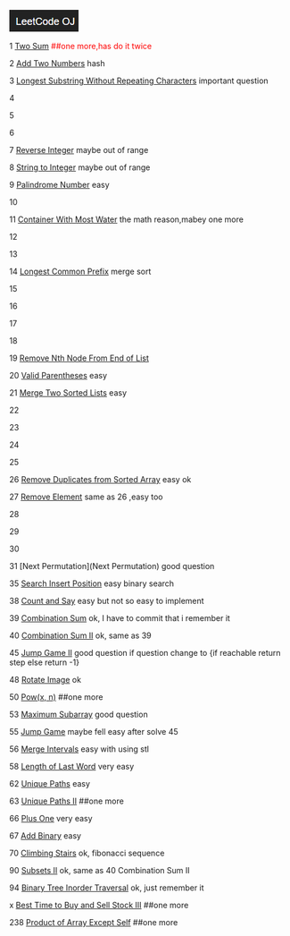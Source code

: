 ![leetcode](./leetcode.png)

1 [Two Sum](https://leetcode.com/problems/two-sum/) <font color=red> ##one more,has do it twice </font>

2 [Add Two Numbers]() hash

3 [Longest Substring Without Repeating Characters](https://leetcode.com/problems/longest-substring-without-repeating-characters/) important question

4 

5  

6  

7 [Reverse Integer]() maybe out of range

8 [String to Integer]() maybe out of range

9 [Palindrome Number]() easy

10 

11 [Container With Most Water](https://leetcode.com/problems/container-with-most-water/) the math reason,mabey one more 

12 

13 

14 [Longest Common Prefix](https://leetcode.com/problems/longest-common-prefix/) merge sort 

15 

16

17

18

19 [Remove Nth Node From End of List](https://leetcode.com/problems/remove-nth-node-from-end-of-list/) 

20 [Valid Parentheses](https://leetcode.com/problems/valid-parentheses/) easy

21 [Merge Two Sorted Lists](https://leetcode.com/problemset/algorithms/) easy

22 

23

24

25

26 [Remove Duplicates from Sorted Array](https://leetcode.com/problems/remove-duplicates-from-sorted-array/) easy ok

27 [Remove Element](https://leetcode.com/problems/remove-element/) same as 26 ,easy too

28 

29

30

31 [Next Permutation](Next Permutation) good question

35 [Search Insert Position]() easy binary search

38 [Count and Say]() easy but not so easy to implement

39 [Combination Sum]() ok, I have to commit that i remember it

40 [Combination Sum II]() ok, same as 39

45 [Jump Game II](https://leetcode.com/problems/jump-game-ii/) good question if question change to {if reachable return step else return -1}

48 [Rotate Image]() ok

50 [Pow(x, n)](https://leetcode.com/problems/powx-n/) ##one more

53 [Maximum Subarray](https://leetcode.com/problems/maximum-subarray/) good question

55 [Jump Game]() maybe fell easy after solve 45

56 [Merge Intervals]() easy  with using stl

58 [Length of Last Word]() very easy

62 [Unique Paths]() easy

63 [Unique Paths II](https://leetcode.com/problems/unique-paths-ii/) ##one more

66 [Plus One]() very easy

67 [Add Binary]() easy

70 [Climbing Stairs]() ok, fibonacci sequence

90 [Subsets II](https://leetcode.com/problems/subsets-ii/) ok, same as 40 Combination Sum II

94 [Binary Tree Inorder Traversal]() ok, just remember it

x [Best Time to Buy and Sell Stock III](ttps://leetcode.com/problems/best-time-to-buy-and-sell-stock-iii/) ##one more

238 [Product of Array Except Self](https://leetcode.com/problems/product-of-array-except-self/) ##one more
